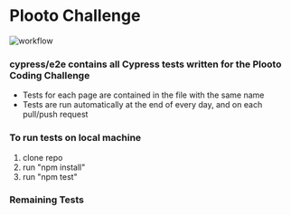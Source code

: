 # Plooto Challenge
![workflow](https://github.com/waleedrizwan/plooto_challenge/actions/workflows/node.js.yml/badge.svg)

### cypress/e2e contains all Cypress tests written for the Plooto Coding Challenge
- Tests for each page are contained in the file with the same name
- Tests are run automatically at the end of every day, and on each pull/push request 

### To run tests on local machine 
1. clone repo
2. run "npm install"
3. run "npm test"

### Remaining Tests





